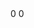<!--timespan:start(d)(env:1)-->0<!--timespan:end-->
<!--timespan:start(d)(2020-12-31)-->0<!--timespan:end-->
